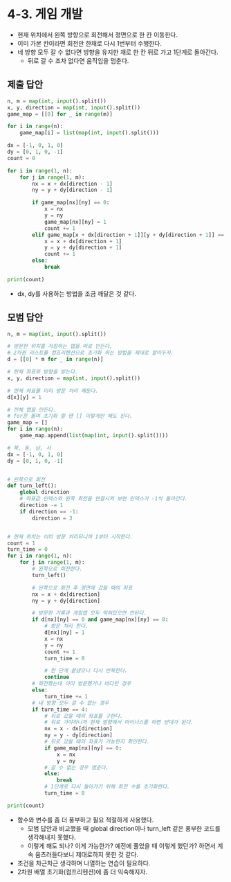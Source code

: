 # 4-3. 게임 개발

- 현재 위치에서 왼쪽 방향으로 회전해서 정면으로 한 칸 이동한다.
- 이미 가본 칸이라면 회전만 한채로 다시 1번부터 수행한다.
- 네 방향 모두 갈 수 없다면 방향을 유지한 채로 한 칸 뒤로 가고 1단계로 돌아간다.
    - 뒤로 갈 수 조차 없다면 움직임을 멈춘다.

## 제출 답안

```python
n, m = map(int, input().split())
x, y, direction = map(int, input().split())
game_map = [[0] for _ in range(m)]

for i in range(n):
    game_map[i] = list(map(int, input().split()))

dx = [-1, 0, 1, 0]
dy = [0, 1, 0, -1]
count = 0

for i in range(1, n):
    for j in range(1, m):
        nx = x + dx[direction - 1]
        ny = y + dy[direction - 1]

        if game_map[nx][ny] == 0:
            x = nx
            y = ny
            game_map[nx][ny] = 1
            count += 1
        elif game_map[x + dx[direction + 1]][y + dy[direction + 1]] == 0:
            x = x + dx[direction + 1]
            y = y + dy[direction + 1]
            count += 1
        else:
            break

print(count)
```

- dx, dy를 사용하는 방법을 조금 깨달은 것 같다.

## 모범 답안

```python
n, m = map(int, input().split())

# 방문한 위치를 저장하는 맵을 따로 만든다.
# 2차원 리스트를 컴프리헨션으로 초기화 하는 방법을 제대로 알아두자.
d = [[0] * m for _ in range(n)]

# 현재 좌표와 방향을 받는다.
x, y, direction = map(int, input().split())

# 현재 좌표를 미리 방문 처리 해둔다.
d[x][y] = 1

# 전체 맵을 만든다.
# for문 돌며 초기화 할 땐 [] 이렇게만 해도 된다.
game_map = []
for i in range(n):
    game_map.append(list(map(int, input().split())))

# 북, 동, 남, 서
dx = [-1, 0, 1, 0]
dy = [0, 1, 0, -1]


# 왼쪽으로 회전
def turn_left():
    global direction
    # 좌표값 인덱스와 왼쪽 회전을 연결시켜 보면 인덱스가 -1씩 돌아간다.
    direction -= 1
    if direction == -1:
        direction = 3


# 현재 위치는 이미 방문 처리되니까 1부터 시작한다.
count = 1
turn_time = 0
for i in range(1, n):
    for j in range(1, m):
        # 왼쪽으로 회전한다.
        turn_left()

        # 왼쪽으로 회전 후 정면에 갔을 때의 좌표
        nx = x + dx[direction]
        ny = y + dy[direction]

        # 방문한 기록과 게임맵 모두 막혀있으면 안된다.
        if d[nx][ny] == 0 and game_map[nx][ny] == 0:
            # 방문 처리 한다.
            d[nx][ny] = 1
            x = nx
            y = ny
            count += 1
            turn_time = 0

            # 한 단계 끝냈으니 다시 반복한다.
            continue
        # 회전했는데 이미 방문했거나 바다인 경우
        else:
            turn_time += 1
        # 네 방향 모두 갈 수 없는 경우
        if turn_time == 4:
            # 뒤로 갔을 때의 좌표를 구한다.
            # 뒤로 가야하니까 현재 방향에서 마이너스를 하면 반대가 된다.
            nx = x - dx[direction]
            ny = y - dy[direction]
            # 뒤로 갔을 때의 좌표가 가능한지 확인한다.
            if game_map[nx][ny] == 0:
                x = nx
                y = ny
            # 갈 수 없는 경우 멈춘다.
            else:
                break
            # 1단계로 다시 돌아가기 위해 회전 수를 초기화한다.
            turn_time = 0

print(count)

```

- 함수와 변수를 좀 더 풍부하고 필요 적절하게 사용했다.
    - 모범 답안과 비교했을 때 global direction이나 turn_left 같은 풍부한 코드를 생각해내지 못했다.
    - 이렇게 해도 되나? 이게 가능한가? 예전에 풀었을 때 이렇게 했던가? 하면서 계속 움츠러들다보니 제대로하지 못한 것 같다.
- 조건을 차근차근 생각하며 나열하는 연습이 필요하다.
- 2차원 배열 초기화(컴프리헨션)에 좀 더 익숙해지자.